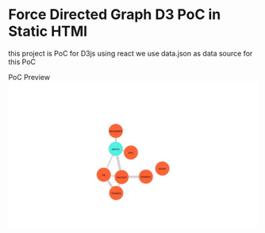 # Force Directed Graph D3 PoC in Static HTMl

this project is PoC for D3js using react we use data.json as data source for this PoC

PoC Preview
![PoC Preview ](react-d3-poc.JPG)